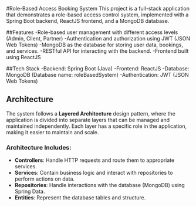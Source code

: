 #Role-Based Access Booking System
This project is a full-stack application that demonstrates a role-based access control system, implemented with a Spring Boot backend, ReactJS frontend, and a MongoDB database.

##Features
-Role-based user management with different access levels (Admin, Client, Partner)
-Authentication and authorization using JWT (JSON Web Tokens)
-MongoDB as the database for storing user data, bookings, and services.
-RESTful API for interacting with the backend.
-Frontend built using ReactJS

##Tech Stack
-Backend: Spring Boot (Java)
-Frontend: ReactJS
-Database: MongoDB (Database name: roleBasedSystem)
-Authentication: JWT (JSON Web Tokens)

## Architecture

The system follows a **Layered Architecture** design pattern, where the application is divided into separate layers that can be managed and maintained independently. Each layer has a specific role in the application, making it easier to maintain and scale.

### Architecture Includes:
- **Controllers**: Handle HTTP requests and route them to appropriate services.
- **Services**: Contain business logic and interact with repositories to perform actions on data.
- **Repositories**: Handle interactions with the database (MongoDB) using Spring Data.
- **Entities**: Represent the database tables and structure.



